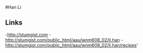#Han Li

## Links

-http://stumgist.com
-http://stumgist.com/public_html/aau/wnm608_02/li.han
-http://stumgist.com/public_html/aau/wnm608_02/li.han/recipes'